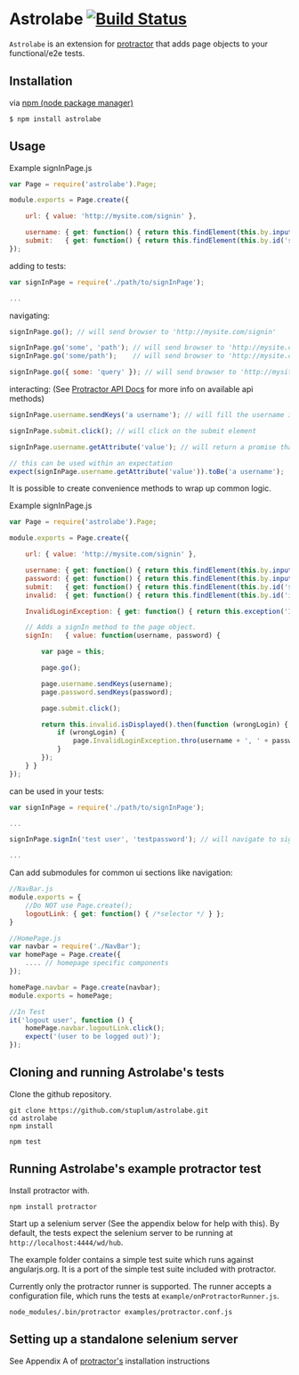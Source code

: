 Astrolabe [![Build Status](https://travis-ci.org/stuplum/astrolabe.png?branch=master)](https://travis-ci.org/stuplum/astrolabe)
=========

`Astrolabe` is an extension for [protractor](https://github.com/juliemr/protractor) that adds page objects to your functional/e2e tests.

Installation
------------

via [npm (node package manager)](http://github.com/isaacs/npm)

    $ npm install astrolabe


Usage
-----

Example signInPage.js

``` js
var Page = require('astrolabe').Page;

module.exports = Page.create({

    url: { value: 'http://mysite.com/signin' },

    username: { get: function() { return this.findElement(this.by.input('username')); } }, // finds an input element with the name 'username'
    submit:   { get: function() { return this.findElement(this.by.id('submit')); } }       // finds an element with the id 'submit'
});
```

adding to tests:

``` js
var signInPage = require('./path/to/signInPage');

...
```

navigating:

``` js
signInPage.go(); // will send browser to 'http://mysite.com/signin'

signInPage.go('some', 'path'); // will send browser to 'http://mysite.com/signin/some/path'
signInPage.go('some/path');    // will send browser to 'http://mysite.com/signin/some/path'

signInPage.go({ some: 'query' }); // will send browser to 'http://mysite.com/signin?some=query'
```

interacting: (See [Protractor API Docs](https://github.com/angular/protractor/blob/master/docs/api.md) for more info on available api methods)

``` js
signInPage.username.sendKeys('a username'); // will fill the username input with the text 'a username'

signInPage.submit.click(); // will click on the submit element
```

``` js
signInPage.username.getAttribute('value'); // will return a promise that is resolved with the value of the text field, in this case 'a username'

// this can be used within an expectation
expect(signInPage.username.getAttribute('value')).toBe('a username');
```

It is possible to create convenience methods to wrap up common logic.

Example signInPage.js

``` js
var Page = require('astrolabe').Page;

module.exports = Page.create({

    url: { value: 'http://mysite.com/signin' },

    username: { get: function() { return this.findElement(this.by.input('username')); } },
    password: { get: function() { return this.findElement(this.by.input('password')); } },
    submit:   { get: function() { return this.findElement(this.by.id('submit')); } },
    invalid:  { get: function() { return this.findElement(this.by.id('incorrectLogin')); } },

    InvalidLoginException: { get: function() { return this.exception('Invalid Login'); } },

    // Adds a signIn method to the page object.
    signIn:   { value: function(username, password) {

        var page = this;

        page.go();

        page.username.sendKeys(username);
        page.password.sendKeys(password);

        page.submit.click();

        return this.invalid.isDisplayed().then(function (wrongLogin) {
            if (wrongLogin) {
                page.InvalidLoginException.thro(username + ', ' + password + ' is not valid');
            }
        });
    } }
});
```

can be used in your tests:

``` js
var signInPage = require('./path/to/signInPage');

...

signInPage.signIn('test user', 'testpassword'); // will navigate to sign in page, enter username and password then click submit.

...
```

Can add submodules for common ui sections like navigation:

``` js
//NavBar.js
module.exports = {
    //Do NOT use Page.create();
    logoutLink: { get: function() { /*selector */ } };
}

//HomePage.js
var navbar = require('./NavBar');
var homePage = Page.create({
    .... // homepage specific components
});

homePage.navbar = Page.create(navbar);
module.exports = homePage;

//In Test
it('logout user', function () {
    homePage.navbar.logoutLink.click();
    expect('(user to be logged out)');
});
```
Cloning and running Astrolabe's tests
-------------------------------------
Clone the github repository.

    git clone https://github.com/stuplum/astrolabe.git
    cd astrolabe
    npm install

    npm test


Running Astrolabe's example protractor test
-------------------------------------------

Install protractor with.

    npm install protractor

Start up a selenium server (See the appendix below for help with this). By default, the tests expect the selenium server to be running at `http://localhost:4444/wd/hub`.

The example folder contains a simple test suite which runs against angularjs.org. It is a port of the simple test suite included with protractor.

Currently only the protractor runner is supported. The runner accepts a configuration file, which runs the tests at `example/onProtractorRunner.js`.

    node_modules/.bin/protractor examples/protractor.conf.js


Setting up a standalone selenium server
---------------------------------------

See Appendix A of [protractor's](https://github.com/juliemr/protractor) installation instructions
